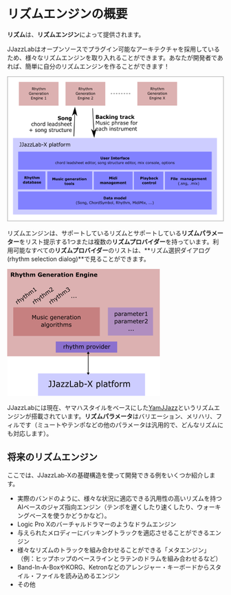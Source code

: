 # リズムエンジンの概要

**リズム**は、**リズムエンジン**によって提供されます。

JJazzLabはオープンソースでプラグイン可能なアーキテクチャを採用しているため、様々なリズムエンジンを取り入れることができます。あなたが開発者であれば、簡単に自分のリズムエンジンを作ることができます！

![](../.gitbook/assets/rhythmpluginsarchitecture.png)

リズムエンジンは、サポートしているリズムとサポートしている**リズムパラメーター**をリスト提示する1つまたは複数の**リズムプロバイダー**を持っています。利用可能なすべての**リズムプロバイダー**のリストは、**リズム選択ダイアログ\(rhythm selection dialog\)**で見ることができます。

![](../.gitbook/assets/rhythmgenerationengine.png)

JJazzLabには現在、ヤマハスタイルをベースにした[YamJJazz](yamjjazz-rhythm-engine/)というリズムエンジンが搭載されています。**リズムパラメータ**はバリエーション、メリハリ、フィルです（ミュートやテンポなどの他のパラメータは汎用的で、どんなリズムにも対応します）。

## 将来のリズムエンジン <a id="future-rhythm-generation-engines"></a>

ここでは、JJazzLab-Xの基礎構造を使って開発できる例をいくつか紹介します。

* 実際のバンドのように、様々な状況に適応できる汎用性の高いリズムを持つAIベースのジャズ指向エンジン（テンポを遅くしたり速くしたり、ウォーキングベースを使うかどうかなど）。
* Logic Pro Xのバーチャルドラマーのようなドラムエンジン
* 与えられたメロディーにバッキングトラックを適応させることができるエンジン
* 様々なリズムのトラックを組み合わせることができる「メタエンジン」（例：ヒップホップのベースラインとラテンのドラムを組み合わせるなど）
* Band-In-A-BoxやKORG、Ketronなどのアレンジャー・キーボードからスタイル・ファイルを読み込めるエンジン
* その他

